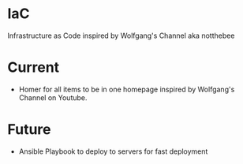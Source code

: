 # IaC
Infrastructure as Code inspired by Wolfgang's Channel aka notthebee

# Current
  - Homer for all items to be in one homepage inspired by Wolfgang's Channel on Youtube.

# Future
  - Ansible Playbook to deploy to servers for fast deployment

